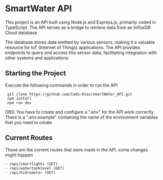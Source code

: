 # SmartWater API

<p>This project is an API built using Node.js and Express.js, primarily coded in TypeScript. The API serves as a bridge to retrieve data from an InfluxDB Cloud database. 

The database stores data emitted by various sensors, making it a valuable resource for IoT (Internet of Things) applications. The API provides endpoints to query and access this sensor data, facilitating integration with other systems and applications.</p>

## Starting the Project
 Execute the following commands in order to run the API
 ```
  git clone https://github.com/Cadu-Dias/smartWater_API.git
  npm install
  npm run dev
 ```
 OBS: You have to create and configure a ".env" for the API work correctly. There is a ".env.example" containing the name of the environment variables that you need to create

## Current Routes
 
 These are the current routes that were made in the API, some changes might happen

    - /api/smartlights (GET)
    - /api/watertanklevel (GET)
    - /api/hidrometer (GET)
    
    